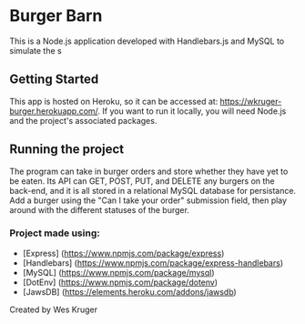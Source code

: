 # Burger Barn
This is a Node.js application developed with Handlebars.js and MySQL to simulate the s

## Getting Started
This app is hosted on Heroku, so it can be accessed at: https://wkruger-burger.herokuapp.com/. If you want to run it locally, you will need Node.js and the project's associated packages.

## Running the project
The program can take in burger orders and store whether they have yet to be eaten. Its API can GET, POST, PUT, and DELETE any burgers on the back-end, and it is all stored in a relational MySQL database for persistance.
Add a burger using the "Can I take your order" submission field, then play around with the different statuses of the burger.

### Project made using:

   * [Express] (https://www.npmjs.com/package/express)
   * [Handlebars] (https://www.npmjs.com/package/express-handlebars)
   * [MySQL] (https://www.npmjs.com/package/mysql)
   * [DotEnv] (https://www.npmjs.com/package/dotenv)
   * [JawsDB] (https://elements.heroku.com/addons/jawsdb)
   

Created by Wes Kruger
